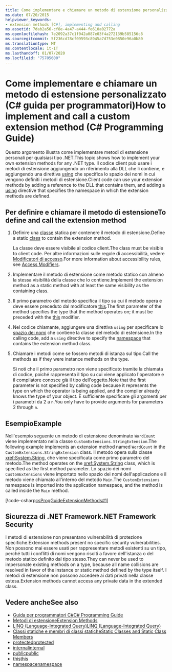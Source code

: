 ```yaml
---
title: Come implementare e chiamare un metodo di estensione personalizzato- C# Guida alla programmazione
ms.date: 07/20/2015
helpviewer_keywords:
- extension methods [C#], implementing and calling
ms.assetid: 7dab2a56-cf8e-4a47-a444-fe610a02772a
ms.openlocfilehash: 7e2092a37c1f042a087e03f4a272139b585156c8
ms.sourcegitcommit: 5f236cd78cf09593c8945a7d753e0850e96a0b80
ms.translationtype: MT
ms.contentlocale: it-IT
ms.lasthandoff: 01/07/2020
ms.locfileid: "75705600"
---
```

# <a name="how-to-implement-and-call-a-custom-extension-method-c-programming-guide"></a><span data-ttu-id="03398-102">Come implementare e chiamare un metodo di estensione personalizzato (C# guida per programmatori)</span><span class="sxs-lookup"><span data-stu-id="03398-102">How to implement and call a custom extension method (C# Programming Guide)</span></span>
<span data-ttu-id="03398-103">Questo argomento illustra come implementare metodi di estensione personali per qualsiasi tipo .NET.</span><span class="sxs-lookup"><span data-stu-id="03398-103">This topic shows how to implement your own extension methods for any .NET type.</span></span> <span data-ttu-id="03398-104">Il codice client può usare i metodi di estensione aggiungendo un riferimento alla DLL che li contiene, e aggiungendo una direttiva [using](../../language-reference/keywords/using-directive.md) che specifica lo spazio dei nomi in cui vengono definiti i metodi di estensione.</span><span class="sxs-lookup"><span data-stu-id="03398-104">Client code can use your extension methods by adding a reference to the DLL that contains them, and adding a [using](../../language-reference/keywords/using-directive.md) directive that specifies the namespace in which the extension methods are defined.</span></span>  
  
## <a name="to-define-and-call-the-extension-method"></a><span data-ttu-id="03398-105">Per definire e chiamare il metodo di estensione</span><span class="sxs-lookup"><span data-stu-id="03398-105">To define and call the extension method</span></span>  
  
1. <span data-ttu-id="03398-106">Definire una [classe](./static-classes-and-static-class-members.md) statica per contenere il metodo di estensione.</span><span class="sxs-lookup"><span data-stu-id="03398-106">Define a static [class](./static-classes-and-static-class-members.md) to contain the extension method.</span></span>  
  
     <span data-ttu-id="03398-107">La classe deve essere visibile al codice client.</span><span class="sxs-lookup"><span data-stu-id="03398-107">The class must be visible to client code.</span></span> <span data-ttu-id="03398-108">Per altre informazioni sulle regole di accessibilità, vedere [Modificatori di accesso](./access-modifiers.md).</span><span class="sxs-lookup"><span data-stu-id="03398-108">For more information about accessibility rules, see [Access Modifiers](./access-modifiers.md).</span></span>  
  
2. <span data-ttu-id="03398-109">Implementare il metodo di estensione come metodo statico con almeno la stessa visibilità della classe che lo contiene.</span><span class="sxs-lookup"><span data-stu-id="03398-109">Implement the extension method as a static method with at least the same visibility as the containing class.</span></span>  
  
3. <span data-ttu-id="03398-110">Il primo parametro del metodo specifica il tipo su cui il metodo opera e deve essere preceduto dal modificatore [this](../../language-reference/keywords/this.md).</span><span class="sxs-lookup"><span data-stu-id="03398-110">The first parameter of the method specifies the type that the method operates on; it must be preceded with the [this](../../language-reference/keywords/this.md) modifier.</span></span>  
  
4. <span data-ttu-id="03398-111">Nel codice chiamante, aggiungere una direttiva `using` per specificare lo [spazio dei nomi](../../language-reference/keywords/namespace.md) che contiene la classe del metodo di estensione.</span><span class="sxs-lookup"><span data-stu-id="03398-111">In the calling code, add a `using` directive to specify the [namespace](../../language-reference/keywords/namespace.md) that contains the extension method class.</span></span>  
  
5. <span data-ttu-id="03398-112">Chiamare i metodi come se fossero metodi di istanza sul tipo.</span><span class="sxs-lookup"><span data-stu-id="03398-112">Call the methods as if they were instance methods on the type.</span></span>  
  
     <span data-ttu-id="03398-113">Si noti che il primo parametro non viene specificato tramite la chiamata di codice, poiché rappresenta il tipo su cui viene applicato l'operatore e il compilatore conosce già il tipo dell'oggetto.</span><span class="sxs-lookup"><span data-stu-id="03398-113">Note that the first parameter is not specified by calling code because it represents the type on which the operator is being applied, and the compiler already knows the type of your object.</span></span> <span data-ttu-id="03398-114">È sufficiente specificare gli argomenti per i parametri da 2 a `n`.</span><span class="sxs-lookup"><span data-stu-id="03398-114">You only have to provide arguments for parameters 2 through `n`.</span></span>  
  
## <a name="example"></a><span data-ttu-id="03398-115">Esempio</span><span class="sxs-lookup"><span data-stu-id="03398-115">Example</span></span>  
 <span data-ttu-id="03398-116">Nell'esempio seguente un metodo di estensione denominato `WordCount` viene implementato nella classe `CustomExtensions.StringExtension`.</span><span class="sxs-lookup"><span data-stu-id="03398-116">The following example implements an extension method named `WordCount` in the `CustomExtensions.StringExtension` class.</span></span> <span data-ttu-id="03398-117">Il metodo opera sulla classe <xref:System.String>, che viene specificata come primo parametro del metodo.</span><span class="sxs-lookup"><span data-stu-id="03398-117">The method operates on the <xref:System.String> class, which is specified as the first method parameter.</span></span> <span data-ttu-id="03398-118">Lo spazio dei nomi `CustomExtensions` viene importato nello spazio dei nomi dell'applicazione e il metodo viene chiamato all'interno del metodo `Main`.</span><span class="sxs-lookup"><span data-stu-id="03398-118">The `CustomExtensions` namespace is imported into the application namespace, and the method is called inside the `Main` method.</span></span>  
  
 [!code-csharp[csProgGuideExtensionMethods#1](~/samples/snippets/csharp/VS_Snippets_VBCSharp/csProgGuideExtensionMethods/cs/extensionmethods.cs#1)]  
  
## <a name="net-framework-security"></a><span data-ttu-id="03398-119">Sicurezza di .NET Framework</span><span class="sxs-lookup"><span data-stu-id="03398-119">.NET Framework Security</span></span>  
 <span data-ttu-id="03398-120">I metodi di estensione non presentano vulnerabilità di protezione specifiche.</span><span class="sxs-lookup"><span data-stu-id="03398-120">Extension methods present no specific security vulnerabilities.</span></span> <span data-ttu-id="03398-121">Non possono mai essere usati per rappresentare metodi esistenti su un tipo, perché tutti i conflitti di nomi vengono risolti a favore dell'istanza o del metodo statico definito dal tipo stesso.</span><span class="sxs-lookup"><span data-stu-id="03398-121">They can never be used to impersonate existing methods on a type, because all name collisions are resolved in favor of the instance or static method defined by the type itself.</span></span> <span data-ttu-id="03398-122">I metodi di estensione non possono accedere ai dati privati nella classe estesa.</span><span class="sxs-lookup"><span data-stu-id="03398-122">Extension methods cannot access any private data in the extended class.</span></span>  
  
## <a name="see-also"></a><span data-ttu-id="03398-123">Vedere anche</span><span class="sxs-lookup"><span data-stu-id="03398-123">See also</span></span>

- [<span data-ttu-id="03398-124">Guida per programmatori C#</span><span class="sxs-lookup"><span data-stu-id="03398-124">C# Programming Guide</span></span>](../index.md)
- [<span data-ttu-id="03398-125">Metodi di estensione</span><span class="sxs-lookup"><span data-stu-id="03398-125">Extension Methods</span></span>](./extension-methods.md)
- [<span data-ttu-id="03398-126">LINQ (Language-Integrated Query)</span><span class="sxs-lookup"><span data-stu-id="03398-126">LINQ (Language-Integrated Query)</span></span>](../../linq/linq-in-csharp.md)
- [<span data-ttu-id="03398-127">Classi statiche e membri di classi statiche</span><span class="sxs-lookup"><span data-stu-id="03398-127">Static Classes and Static Class Members</span></span>](./static-classes-and-static-class-members.md)
- [<span data-ttu-id="03398-128">protected</span><span class="sxs-lookup"><span data-stu-id="03398-128">protected</span></span>](../../language-reference/keywords/protected.md)
- [<span data-ttu-id="03398-129">internal</span><span class="sxs-lookup"><span data-stu-id="03398-129">internal</span></span>](../../language-reference/keywords/internal.md)
- [<span data-ttu-id="03398-130">public</span><span class="sxs-lookup"><span data-stu-id="03398-130">public</span></span>](../../language-reference/keywords/public.md)
- [<span data-ttu-id="03398-131">this</span><span class="sxs-lookup"><span data-stu-id="03398-131">this</span></span>](../../language-reference/keywords/this.md)
- [<span data-ttu-id="03398-132">namespace</span><span class="sxs-lookup"><span data-stu-id="03398-132">namespace</span></span>](../../language-reference/keywords/namespace.md)
